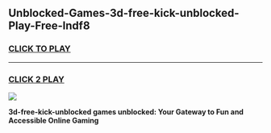 
## Unblocked-Games-3d-free-kick-unblocked-Play-Free-lndf8
<h3>
<a href="https://premium76.site?title=3d-free-kick-unblocked&ref=20M">CLICK TO PLAY</a></h3>
<hr>

<h3>
<a href="https://premium76.site?title=3d-free-kick-unblocked&ref=20M">CLICK 2 PLAY</a>
  
</h3>

<a href="https://premium76.site?title=3d-free-kick-unblocked&ref=19M"><img src="https://clearcache.store/games.png"></a>


**3d-free-kick-unblocked games unblocked: Your Gateway to Fun and Accessible Online Gaming**
